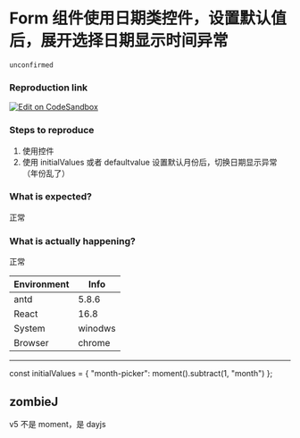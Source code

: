 # Form 组件使用日期类控件，设置默认值后，展开选择日期显示时间异常

`unconfirmed`

### Reproduction link

[![Edit on CodeSandbox](https://codesandbox.io/static/img/play-codesandbox.svg)](https://codesandbox.io/s/shi-jian-lei-kong-jian-antd-5-8-6-forked-dnz2n2?file=/demo.js:1470-1544)

### Steps to reproduce

1. 使用控件
2. 使用 initialValues 或者 defaultvalue 设置默认月份后，切换日期显示异常（年份乱了）

### What is expected?

正常

### What is actually happening?

正常

| Environment | Info    |
| ----------- | ------- |
| antd        | 5.8.6   |
| React       | 16.8    |
| System      | winodws |
| Browser     | chrome  |

---

const initialValues = {
"month-picker": moment().subtract(1, "month")
};

<!-- generated by ant-design-issue-helper. DO NOT REMOVE -->

## zombieJ

v5 不是 moment，是 dayjs
